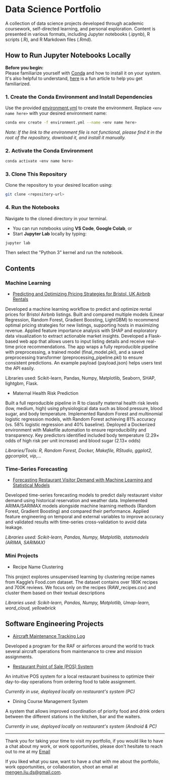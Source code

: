 # Data Science Portfolio

A collection of data science projects developed through academic coursework, self-directed learning, and personal exploration. Content is presented in various formats, including Jupyter notebooks (.ipynb), R scripts (.R), and R Markdown files (.Rmd).

## How to Run Jupyter Notebooks Locally

**Before you begin:**  
Please familiarize yourself with [Conda](https://docs.conda.io/projects/conda/en/latest/user-guide/install/index.html) and how to install it on your system.  
It's also helpful to understand, [here](https://medium.com/@pinareceaktan/what-is-this-virtual-environments-in-python-and-why-anyone-ever-needs-them-7e3e682f9d2) is a fun article to help you get familiarized.

### 1. Create the Conda Environment and Install Dependencies

Use the provided [environment.yml](./environment.yml) to create the environment. Replace `<env name here>` with your desired environment name:

```bash
conda env create -f environment.yml --name <env name here>
```

*Note: If the link to the environment file is not functional, please find it in the root of the repository, download it, and install it manually.*

### 2. Activate the Conda Environment

```bash
conda activate <env name here>
```

### 3. Clone This Repository

Clone the repository to your desired location using:

```bash
git clone <repository-url>
```

### 4. Run the Notebooks

Navigate to the cloned directory in your terminal.

- You can run notebooks using **VS Code**, **Google Colab**, or
- Start **Jupyter Lab** locally by typing:

```bash
jupyter lab
```

Then select the "Python 3" kernel and run the notebook.

## Contents

### Machine Learning

- [Predicting and Optimizing Pricing Strategies for Bristol, UK Airbnb Rentals](https://github.com/MengenL-ds/Predicting-and-Optimizing-Pricing-Strategies-for-Bristol-UK-AirBnB-Rental-Properties)

Developed a machine learning workflow to predict and optimize rental prices for Bristol Airbnb listings. Built and compared multiple models (Linear Regression, Random Forest, Gradient Boosting, LightGBM) to recommend optimal pricing strategies for new listings, supporting hosts in maximizing revenue. Applied feature importance analysis with SHAP and exploratory data visualization to extract actionable market insights. Developed a Flask-based web app that allows users to input listing details and receive real-time price recommendations. The app wraps a fully reproducible pipeline with preprocessing, a trained model (final_model.pkl), and a saved preprocessing transformer (preprocessing_pipeline.pkl) to ensure consistent predictions. An example payload (payload.json) helps users test the API easily.

Libraries used: Scikit-learn, Pandas, Numpy, Matplotlib, Seaborn, SHAP, lightgbm, Flask.

- Maternal Health Risk Prediction

Built a full reproducible pipeline in R to classify maternal health risk levels (low, medium, high) using physiological data such as blood pressure, blood sugar, and body temperature. Implemented Random Forest and multinomial logistic regression models, with Random Forest achieving 81% accuracy (vs. 58% logistic regression and 40% baseline). Deployed a Dockerized environment with Makefile automation to ensure reproducibility and transparency. Key predictors identified included body temperature (2.29× odds of high risk per unit increase) and blood sugar (2.13× odds)

_Libraries/Tools: R, Random Forest, Docker, Makefile, RStudio, ggplot2, ggcorrplot, vip,..._

### Time-Series Forecasting

- [Forecasting Restaurant Visitor Demand with Machine Learning and Statistical Models](https://github.com/MengenL-ds/Forecasting-Restaurant-Visitor-Demand-with-Machine-Learning)

Developed time-series forecasting models to predict daily restaurant visitor demand using historical reservation and weather data. Implemented ARIMA/SARIMAX models alongside machine learning methods (Random Forest, Gradient Boosting) and compared their performance. Applied feature engineering on temporal and external variables to improve accuracy and validated results with time-series cross-validation to avoid data leakage.

_Libraries used: Scikit-learn, Pandas, Numpy, Matplotlib, statsmodels (ARIMA, SARIMAX)_

### Mini Projects

- Recipe Name Clustering

This project explores unsupervised learning by clustering recipe names from Kaggle’s Food.com dataset. The dataset contains over 180K recipes and 700K reviews. We focus only on the recipes (RAW_recipes.csv) and cluster them based on their textual descriptions

_Libraries used: Scikit-learn, Pandas, Numpy, Matplotlib, Umap-learn, word_cloud, yellowbrick_

## Software Engineering Projects

- [Aircraft Maintenance Tracking Log](https://github.com/MengenL-ds/Aircraft-Tracker)

Developed a program for the RAF or airforces around the world to track several aircraft operations from maintenance to crew and mission assignments.
 
- [Restaurant Point of Sale (POS) System](https://github.com/MengenL-ds/Restaurant-POS)

An intuitive POS system for a local restaurant business to optimize their day-to-day operations from ordering food to table assignment. 

_Currently in use, deployed locally on restaurant's system (PC)_

- Dining Course Management System

A system that allows improved coordination of priority food and drink orders between the different stations in the kitchen, bar and the waiters.

_Currently in use, deployed locally on restaurant's system (Android & PC)_

---

Thank you for taking your time to visit my portfolio, if you would like to have a chat about my work, or work opportunities, please don't hesitate to reach out to me at my [Email](mailto:mengen.liu.ds@gmail.com)

If you liked what you saw, want to have a chat with me about the portfolio, work opportunities, or collaboration, shoot an email at mengen.liu.ds@gmail.com.
